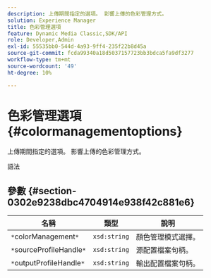 ```yaml
---
description: 上傳期間指定的選項。 影響上傳的色彩管理方式。
solution: Experience Manager
title: 色彩管理選項
feature: Dynamic Media Classic,SDK/API
role: Developer,Admin
exl-id: 55535bb0-544d-4a93-9ff4-235f22b8d45a
source-git-commit: fcda99340a18d5037157723bb3bdca5fa9df3277
workflow-type: tm+mt
source-wordcount: '49'
ht-degree: 10%

---
```


# 色彩管理選項{#colormanagementoptions}

上傳期間指定的選項。 影響上傳的色彩管理方式。

語法

## 參數 {#section-0302e9238dbc4704914e938f42c881e6}

| 名稱 | 類型 | 說明 |
|---|---|---|
| `*`colorManagement`*` | `xsd:string` | 顏色管理模式選擇。 |
| `*`sourceProfileHandle`*` | `xsd:string` | 源配置檔案句柄。 |
| `*`outputProfileHandle`*` | `xsd:string` | 輸出配置檔案句柄。 |
